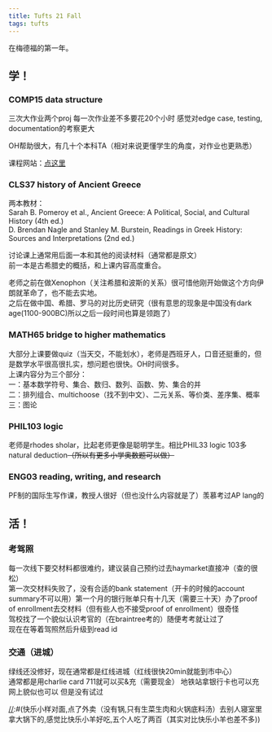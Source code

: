 ```yaml
---
title: Tufts 21 Fall
tags: tufts
---
```


在梅德福的第一年。

<!--more-->

## 学！

### COMP15 data structure  

三次大作业两个proj 每一次作业差不多要花20个小时 感觉对edge case, testing, documentation的考察更大  

OH帮助很大，有几十个本科TA（相对来说更懂学生的角度，对作业也更熟悉）  

课程网站：[点这里](https://www.cs.tufts.edu/comp/15/)  

### CLS37 history of Ancient Greece  

两本教材：  
Sarah B. Pomeroy et al., Ancient Greece: A Political, Social, and Cultural History (4th ed.)  
D. Brendan Nagle and Stanley M. Burstein, Readings in Greek History: Sources and Interpretations (2nd ed.)  

讨论课上通常用后面一本和其他的阅读材料（通常都是原文）  
前一本是古希腊史的概括，和上课内容高度重合。  

老师之前在做Xenophon（关注希腊和波斯的关系）很可惜他刚开始做这个方向伊朗就革命了，也不能去实地。  
之后在做中国、希腊、罗马的对比历史研究（很有意思的现象是中国没有dark age(1100-900BC)所以之后一段时间也算是领跑了）  


### MATH65 bridge to higher mathematics  
大部分上课要做quiz（当天交，不能划水），老师是西班牙人，口音还挺重的，但是数学水平很高很扎实，想问题也很快。OH时间很多。  
上课内容分为三个部分：  
一：基本数学符号、集合、数归、数列、函数、势、集合的并  
二：排列组合、multichoose（找不到中文）、二元关系、等价类、差序集、概率  
三：图论  

### PHIL103 logic  

老师是rhodes sholar，比起老师更像是聪明学生。相比PHIL33 logic 103多 natural deduction~~（所以有更多小学奥数题可以做）~~  


### ENG03 reading, writing, and research  

PF制的国际生写作课，教授人很好（但也没什么内容就是了）羡慕考过AP lang的  

## 活！

### 考驾照  

每一次线下要交材料都很难约，建议装自己预约过去haymarket直接冲（查的很松）  
第一次交材料失败了，没有合适的bank statement（开卡的时候的account summary不可以用）第一个月的银行账单只有十几天（需要三十天）办了proof of enrollment去交材料（但有些人也不接受proof of enrollment）很奇怪  
驾校找了一个貌似认识考官的（在braintree考的）随便考考就让过了  
现在在等着驾照然后升级到read id  

### 交通（进城）  

绿线还没修好，现在通常都是红线进城（红线很快20min就能到市中心）  
通常都是用charlie card 711就可以买&充（需要现金） 地铁站拿银行卡也可以充  网上貌似也可以 但是没有试过  

[//]:#(吃！)

[//]:#(快乐小羊)

[//]:#(中国城热门店，很咸，每次吃完第二天肚子都很难受)

[//]:#(刘一手)

[//]:#(快乐小样对面,点了外卖（没有锅,只有生菜生肉和火锅底料汤）去别人寝室里拿大锅下的,感觉比快乐小羊好吃,五个人吃了两百（其实对比快乐小羊也差不多))

[//]:#(素描湘)

[//]:#(中国式的中餐，神，不知道哪里弄到这么正宗的调料的，要预约座位（否则只能吧台or外面）)
